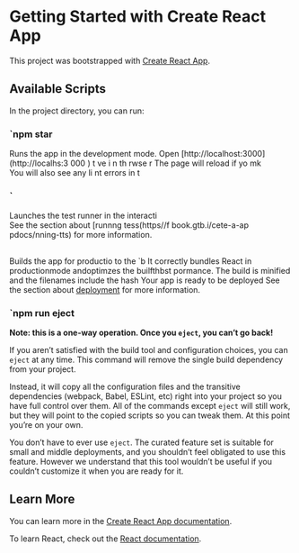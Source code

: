 # Getting Started with Create React App

This project was bootstrapped with [Create React App](https://github.com/facebook/create-react-app).

## Available Scripts 
 
In the project directory, you can run: 
### `npm star
   
Runs the app in the development mode. 
Open [http://localhost:3000](http://localhs:3 000   ) t  ve     i  n th rwse r 
The page will reload if yo mk  
You will also see any li nt errors in t
### `  
Launches the test runner in the interacti     
See the section about [runnng tess(https//f book.gtb.i/cete-a-ap pdocs/nning-tts) for more information.
##
Builds the app for productio to the `b
It correctly bundles React in productionmode andoptimzes the builfthbst pormance.
The build is minified and the filenames include the hash
Your app is ready to be deployed
See the section about [deployment](https://facebook.github.io/create-react-app/docs/deployment) for more information.

### `npm run eject

**Note: this is a one-way operation. Once you `eject`, you can’t go back!**

If you aren’t satisfied with the build tool and configuration choices, you can `eject` at any time. This command will remove the single build dependency from your project.

Instead, it will copy all the configuration files and the transitive dependencies (webpack, Babel, ESLint, etc) right into your project so you have full control over them. All of the commands except `eject` will still work, but they will point to the copied scripts so you can tweak them. At this point you’re on your own.

You don’t have to ever use `eject`. The curated feature set is suitable for small and middle deployments, and you shouldn’t feel obligated to use this feature. However we understand that this tool wouldn’t be useful if you couldn’t customize it when you are ready for it.

## Learn More

You can learn more in the [Create React App documentation](https://facebook.github.io/create-react-app/docs/getting-started).

To learn React, check out the [React documentation](https://reactjs.org/).
